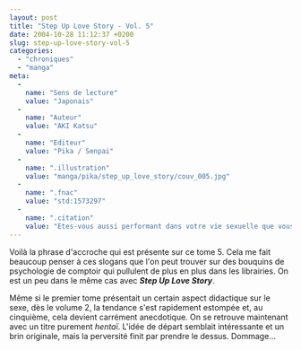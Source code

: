 ```yaml
---
layout: post
title: "Step Up Love Story - Vol. 5"
date: 2004-10-28 11:12:37 +0200
slug: step-up-love-story-vol-5
categories:
  - "chroniques"
  - "manga"
meta:
  -
    name: "Sens de lecture"
    value: "Japonais"
  -
    name: "Auteur"
    value: "AKI Katsu"
  -
    name: "Editeur"
    value: "Pika / Senpai"
  -
    name: ".illustration"
    value: "manga/pika/step_up_love_story/couv_005.jpg"
  -
    name: ".fnac"
    value: "std:1573297"
  -
    name: ".citation"
    value: "Etes-vous aussi performant dans votre vie sexuelle que vous aimeriez l'être ? Ce manga est une histoire d'amour, un bel amour ! Ses effets sont à la fois renversants et définitifs. Merci à vous tous."
---
```


Voilà la phrase d'accroche qui est présente sur ce tome 5. Cela me fait beaucoup penser à ces slogans que l'on peut trouver sur des bouquins de psychologie de comptoir qui pullulent de plus en plus dans les librairies. On est un peu dans le même cas avec **_Step Up Love Story_**.

Même si le premier tome présentait un certain aspect didactique sur le sexe, dès le volume 2, la tendance s'est rapidement estompée et, au cinquième, cela devient carrément anecdotique. On se retrouve maintenant avec un titre purement _hentaï_. L'idée de départ semblait intéressante et un brin originale, mais la perversité finit par prendre le dessus. Dommage...